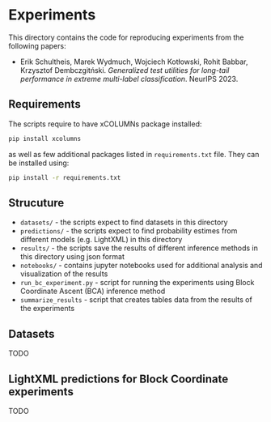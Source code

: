 # Experiments

This directory contains the code for reproducing experiments from the following papers:

- Erik Schultheis, Marek Wydmuch, Wojciech Kotłowski, Rohit Babbar, Krzysztof Dembczgitński. _Generalized test utilities for long-tail performance in extreme multi-label classification_. NeurIPS 2023.


## Requirements

The scripts require to have xCOLUMNs package installed:
```sh
pip install xcolumns
```
as well as few additional packages listed in `requirements.txt` file. They can be installed using:
```sh
pip install -r requirements.txt
```

## Strucuture

- `datasets/` - the scripts expect to find datasets in this directory
- `predictions/` - the scripts expect to find probability estimes from different models (e.g. LightXML) in this directory
- `results/` - the scripts save the results of different inference methods in this directory using json format
- `notebooks/` - contains jupyter notebooks used for additional analysis and visualization of the results
- `run_bc_experiment.py` - script for running the experiments using Block Coordinate Ascent (BCA) inference method
- `summarize_results` - script that creates tables data from the results of the experiments


## Datasets

TODO


## LightXML predictions for Block Coordinate experiments

TODO
